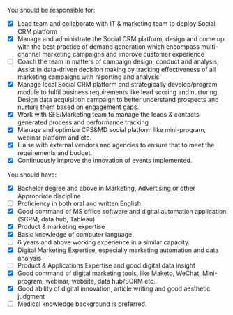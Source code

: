 You should be responsible for:

-  [x] Lead team and collaborate with IT & marketing team to deploy Social CRM platform
-  [x] Manage and administrate the Social CRM platform, design and come up with the best practice of demand generation which encompass multi-channel marketing campaigns and improve customer experience
-  [ ] Coach the team in matters of campaign design, conduct and analysis; Assist in data-driven decision making by tracking effectiveness of all marketing campaigns with reporting and analysis
-  [x]  Manage local Social CRM platform and strategically develop/program module to fulfil business requirements like lead scoring and nurturing. Design data acquisition campaign to better understand prospects and nurture them based on engagement gaps.
-  [x]  Work with SFE/Marketing team to manage the leads & contacts generated process and performance tracking
-  [x] Manage and optimize CPS&MD social platform like mini-program, webinar platform and etc.
-  [x] Liaise with external vendors and agencies to ensure that to meet the requirements and budget.
-  [x] Continuously improve the innovation of events implemented.

You should have:

-  [x] Bachelor degree and above in Marketing, Advertising or other Appropriate discipline
-  [ ] Proficiency in both oral and written English
-  [x] Good command of MS office software and digital automation application (SCRM, data hub, Tableau)
-  [x] Product & marketing expertise
-  [x] Basic knowledge of computer language
-  [ ]  6 years and above working experience in a similar capacity.
-  [x] Digital Marketing Expertise, especially marketing automation and data analysis
-  [ ] Product & Applications Expertise and good digital data insight
-  [x] Good command of digital marketing tools, like Maketo, WeChat, Mini-program, webinar, website, data hub/SCRM etc..
-  [x] Good ability of digital innovation, article writing and good aesthetic judgment
-  [ ]  Medical knowledge background is preferred.